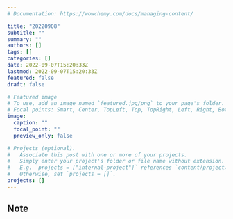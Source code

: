 ```yaml
---
# Documentation: https://wowchemy.com/docs/managing-content/

title: "20220908"
subtitle: ""
summary: ""
authors: []
tags: []
categories: []
date: 2022-09-07T15:20:33Z
lastmod: 2022-09-07T15:20:33Z
featured: false
draft: false

# Featured image
# To use, add an image named `featured.jpg/png` to your page's folder.
# Focal points: Smart, Center, TopLeft, Top, TopRight, Left, Right, BottomLeft, Bottom, BottomRight.
image:
  caption: ""
  focal_point: ""
  preview_only: false

# Projects (optional).
#   Associate this post with one or more of your projects.
#   Simply enter your project's folder or file name without extension.
#   E.g. `projects = ["internal-project"]` references `content/project/deep-learning/index.md`.
#   Otherwise, set `projects = []`.
projects: []
---
```


## Note

